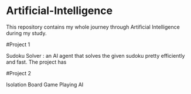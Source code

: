 # Artificial-Intelligence<br>
This repository contains my whole journey through Artificial Intelligence during my study.<br>

#Project 1

Sudoku Solver : an AI agent that solves the given sudoku pretty efficiently and fast. The project has 

#Project 2

Isolation Board Game Playing AI
